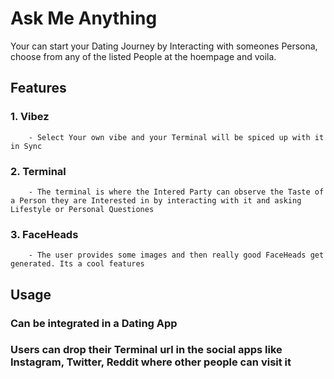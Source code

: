 # Ask Me Anything

Your can start your Dating Journey by Interacting with someones Persona, choose from any of the listed People at the hoempage and voila.

## Features

### 1. Vibez

        - Select Your own vibe and your Terminal will be spiced up with it in Sync

### 2. Terminal

        - The terminal is where the Intered Party can observe the Taste of a Person they are Interested in by interacting with it and asking Lifestyle or Personal Questiones

### 3. FaceHeads

        - The user provides some images and then really good FaceHeads get generated. Its a cool features

## Usage

### Can be integrated in a Dating App

### Users can drop their Terminal url in the social apps like Instagram, Twitter, Reddit where other people can visit it
